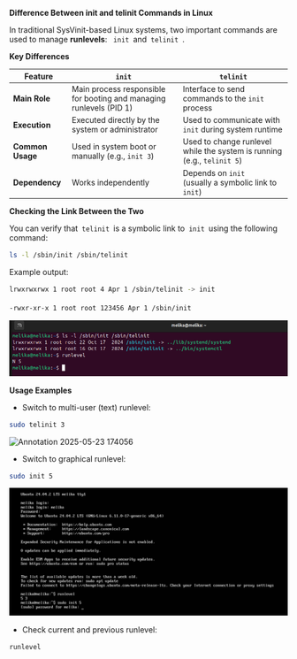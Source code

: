 **Difference Between init and telinit Commands in Linux**

In traditional SysVinit-based Linux systems, two important commands are
used to manage **runlevels**:
` init `and` telinit `.

**Key Differences**

| Feature        | `init`                                                                 | `telinit`                                                                 |
|----------------|------------------------------------------------------------------------|---------------------------------------------------------------------------|
| **Main Role**   | Main process responsible for booting and managing runlevels (PID 1)   | Interface to send commands to the `init` process                          |
| **Execution**   | Executed directly by the system or administrator                      | Used to communicate with `init` during system runtime                     |
| **Common Usage**| Used in system boot or manually (e.g., `init 3`)                      | Used to change runlevel while the system is running (e.g., `telinit 5`)   |
| **Dependency**  | Works independently                                                   | Depends on `init`<br>(usually a symbolic link to `init`)                  |


**Checking the Link Between the Two**

You can verify that` telinit `is a symbolic link to` init `using the
following command:

```bash
ls -l /sbin/init /sbin/telinit
```
Example output:

```bash
lrwxrwxrwx 1 root root 4 Apr 1 /sbin/telinit -> init

-rwxr-xr-x 1 root root 123456 Apr 1 /sbin/init
```
![Annotation 2025-05-23 173855](./media/media/image1.png)


**Usage Examples**

- Switch to multi-user (text) runlevel:

```bash
sudo telinit 3
```
![Annotation 2025-05-23
174056](./media/media/image2.png)


- Switch to graphical runlevel:

```bash
sudo init 5
```
![Annotation 2025-05-23 174515](./media/media/image3.png)


- Check current and previous runlevel:

```bash
runlevel
```